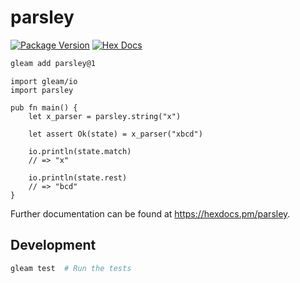 # parsley

[![Package Version](https://img.shields.io/hexpm/v/parsley)](https://hex.pm/packages/parsley)
[![Hex Docs](https://img.shields.io/badge/hex-docs-ffaff3)](https://hexdocs.pm/parsley/)

```sh
gleam add parsley@1
```
```gleam
import gleam/io
import parsley

pub fn main() {
    let x_parser = parsley.string("x")

    let assert Ok(state) = x_parser("xbcd")

    io.println(state.match)
    // => "x"

    io.println(state.rest)
    // => "bcd"
}
```

Further documentation can be found at <https://hexdocs.pm/parsley>.

## Development

```sh
gleam test  # Run the tests
```
